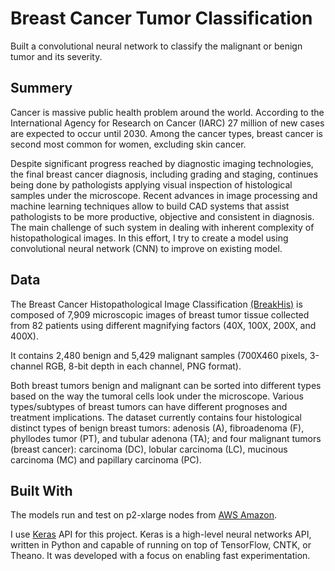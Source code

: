 # Breast Cancer Tumor Classification

Built a convolutional neural network to classify the malignant or benign tumor and its severity.

## Summery

Cancer is massive public health problem around the world. According to the International Agency for Research on Cancer (IARC) 27 million of new cases are expected to occur until 2030. Among the cancer types, breast cancer is second most common for women, excluding skin cancer.

Despite significant progress reached by diagnostic imaging technologies, the final breast cancer diagnosis, including grading and staging, continues being done by pathologists applying visual inspection of histological samples under the microscope. Recent advances in image processing and machine learning techniques allow to build CAD systems that assist pathologists to be more productive, objective and consistent in diagnosis. The main challenge of such system in dealing with inherent complexity of histopathological images. In this effort, I try to create a model using convolutional neural network (CNN) to improve on existing model.


## Data

The Breast Cancer Histopathological Image Classification [(BreakHis)](https://web.inf.ufpr.br/vri/databases/breast-cancer-histopathological-database-breakhis/) is  composed of 7,909 microscopic images of breast tumor tissue collected from 82 patients using different magnifying factors (40X, 100X, 200X, and 400X). 

It contains 2,480  benign and 5,429 malignant samples (700X460 pixels, 3-channel RGB, 8-bit depth in each channel, PNG format).

Both breast tumors benign and malignant can be sorted into different types based on the way the tumoral cells look under the microscope. Various types/subtypes of breast tumors can have different prognoses and treatment implications. 
The dataset currently contains four histological distinct types of benign breast tumors: adenosis (A), fibroadenoma (F), phyllodes tumor (PT), and tubular adenona (TA);  and four malignant tumors (breast cancer): carcinoma (DC), lobular carcinoma (LC), mucinous carcinoma (MC) and papillary carcinoma (PC).



## Built With

The models run and test on p2-xlarge nodes from [AWS Amazon](https://aws.amazon.com/). 

I use [Keras](https://keras.io/) API for this project. 
Keras is a high-level neural networks API, written in Python and capable of running on top of TensorFlow, CNTK, or Theano. It was developed with a focus on enabling fast experimentation. 


